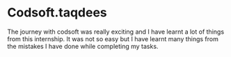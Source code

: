# Codsoft.taqdees
The journey with codsoft was really exciting and I have learnt a lot of things from this internship.
It was not so easy but I have learnt many things from the mistakes I have done while completing my tasks.
